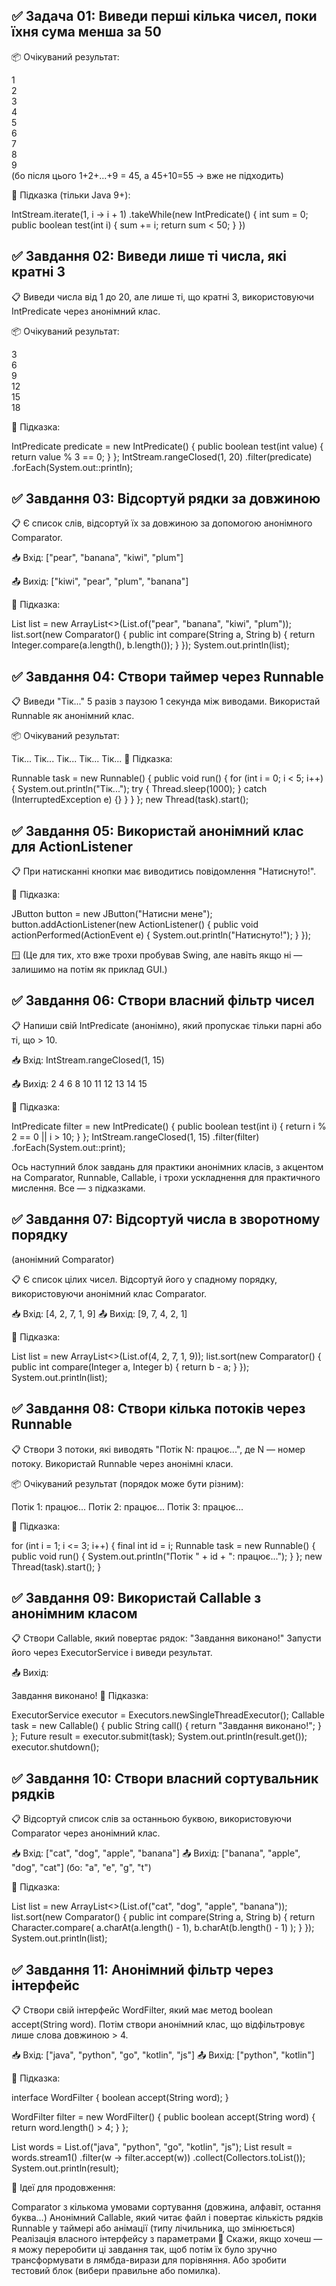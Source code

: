 
✅ Задача 01: Виведи перші кілька чисел, поки їхня сума менша за 50
-

📦 Очікуваний результат:

1  
2  
3  
4  
5  
6  
7  
8  
9  
(бо після цього 1+2+…+9 = 45, а 45+10=55 → вже не підходить)

🧠 Підказка (тільки Java 9+):

IntStream.iterate(1, i -> i + 1)
.takeWhile(new IntPredicate() {
int sum = 0;
public boolean test(int i) {
sum += i;
return sum < 50;
}
})

✅ Завдання 02: Виведи лише ті числа, які кратні 3
-
📋 Виведи числа від 1 до 20, але лише ті, що кратні 3, 
використовуючи IntPredicate через анонімний клас.

📦 Очікуваний результат:

3  
6  
9  
12  
15  
18

🧠 Підказка:

IntPredicate predicate = new IntPredicate() {
public boolean test(int value) {
return value % 3 == 0;
}
};
IntStream.rangeClosed(1, 20)
.filter(predicate)
.forEach(System.out::println);


✅ Завдання 03: Відсортуй рядки за довжиною
-
📋 Є список слів, відсортуй їх за довжиною 
за допомогою анонімного Comparator.

📥 Вхід:
["pear", "banana", "kiwi", "plum"]

📤 Вихід:
["kiwi", "pear", "plum", "banana"]

🧠 Підказка:

List<String> list = new ArrayList<>(List.of("pear", 
"banana", "kiwi", "plum"));
list.sort(new Comparator<String>() {
public int compare(String a, String b) {
return Integer.compare(a.length(), b.length());
}
});
System.out.println(list);



✅ Завдання 04: Створи таймер через Runnable
-
📋 Виведи "Тік..." 5 разів з паузою 1 секунда між виводами. Використай Runnable як анонімний клас.

📦 Очікуваний результат:

Тік...
Тік...
Тік...
Тік...
Тік...
🧠 Підказка:

Runnable task = new Runnable() {
public void run() {
for (int i = 0; i < 5; i++) {
System.out.println("Тік...");
try { Thread.sleep(1000); } catch (InterruptedException e) {}
}
}
};
new Thread(task).start();

✅ Завдання 05: Використай анонімний клас для ActionListener
-

📋 При натисканні кнопки має виводитись повідомлення "Натиснуто!".

🧠 Підказка:

JButton button = new JButton("Натисни мене");
button.addActionListener(new ActionListener() {
public void actionPerformed(ActionEvent e) {
System.out.println("Натиснуто!");
}
});

🪟 (Це для тих, хто вже трохи пробував Swing, 
але навіть якщо ні — залишимо на потім як приклад GUI.)

✅ Завдання 06: Створи власний фільтр чисел
-

📋 Напиши свій IntPredicate (анонімно), 
який пропускає тільки парні або ті, що > 10.

📥 Вхід:
IntStream.rangeClosed(1, 15)

📤 Вихід:
2 4 6 8 10 11 12 13 14 15

🧠 Підказка:

IntPredicate filter = new IntPredicate() {
public boolean test(int i) {
return i % 2 == 0 || i > 10;
}
};
IntStream.rangeClosed(1, 15)
.filter(filter)
.forEach(System.out::print);




Ось наступний блок завдань для практики 
анонімних класів, з акцентом на Comparator,
Runnable, Callable, і трохи ускладнення 
для практичного мислення. Все — з підказками.

✅ Завдання 07: Відсортуй числа в зворотному порядку
-
(анонімний Comparator)

📋 Є список цілих чисел. Відсортуй його у спадному 
порядку, використовуючи анонімний клас Comparator.

📥 Вхід:
[4, 2, 7, 1, 9]
📤 Вихід:
[9, 7, 4, 2, 1]

🧠 Підказка:

List<Integer> list = new ArrayList<>(List.of(4, 2, 7, 1, 9));
list.sort(new Comparator<Integer>() {
public int compare(Integer a, Integer b) {
return b - a;
}
});
System.out.println(list);

✅ Завдання 08: Створи кілька потоків через Runnable
-
📋 Створи 3 потоки, які виводять "Потік N: працює...", 
де N — номер потоку. Використай Runnable через анонімні класи.

📦 Очікуваний результат (порядок може бути різним):

Потік 1: працює...
Потік 2: працює...
Потік 3: працює...

🧠 Підказка:

for (int i = 1; i <= 3; i++) {
final int id = i;
Runnable task = new Runnable() {
public void run() {
System.out.println("Потік " + id + ": працює...");
}
};
new Thread(task).start();
}

✅ Завдання 09: Використай Callable з анонімним класом
-

📋 Створи Callable<String>, який повертає 
рядок: "Завдання виконано!"
Запусти його через ExecutorService і виведи результат.

📤 Вихід:

Завдання виконано!
🧠 Підказка:

ExecutorService executor = Executors.newSingleThreadExecutor();
Callable<String> task = new Callable<String>() {
public String call() {
return "Завдання виконано!";
}
};
Future<String> result = executor.submit(task);
System.out.println(result.get());
executor.shutdown();

✅ Завдання 10: Створи власний сортувальник рядків
-

📋 Відсортуй список слів за останньою буквою, 
використовуючи Comparator через анонімний клас.

📥 Вхід: ["cat", "dog", "apple", "banana"]
📤 Вихід: ["banana", "apple", "dog", "cat"]
(бо: "a", "e", "g", "t")

🧠 Підказка:

List<String> list = new ArrayList<>(List.of("cat", 
"dog", "apple", "banana"));
list.sort(new Comparator<String>() {
public int compare(String a, String b) {
return Character.compare(
a.charAt(a.length() - 1),
b.charAt(b.length() - 1)
);
}
});
System.out.println(list);

✅ Завдання 11: Анонімний фільтр через інтерфейс
-
📋 Створи свій інтерфейс WordFilter, який має метод boolean
accept(String word). Потім створи анонімний клас, 
що відфільтровує лише слова довжиною > 4.

📥 Вхід: ["java", "python", "go", "kotlin", "js"]
📤 Вихід: ["python", "kotlin"]

🧠 Підказка:

interface WordFilter {
boolean accept(String word);
}

WordFilter filter = new WordFilter() {
public boolean accept(String word) {
return word.length() > 4;
}
};

List<String> words = List.of("java", 
"python", "go", "kotlin", "js");
List<String> result = words.stream1()
.filter(w -> filter.accept(w))
.collect(Collectors.toList());
System.out.println(result);



🧠 Ідеї для продовження:

Comparator з кількома умовами сортування 
(довжина, алфавіт, остання буква…)
Анонімний Callable, який читає файл 
і повертає кількість рядків
Runnable у таймері або анімації 
(типу лічильника, що змінюється)
Реалізація власного інтерфейсу з параметрами
🔔 Скажи, якщо хочеш — я можу 
переробити ці завдання так, 
щоб потім їх було зручно трансформувати 
в лямбда-вирази для порівняння.
Або зробити тестовий блок 
(вибери правильне або помилка).